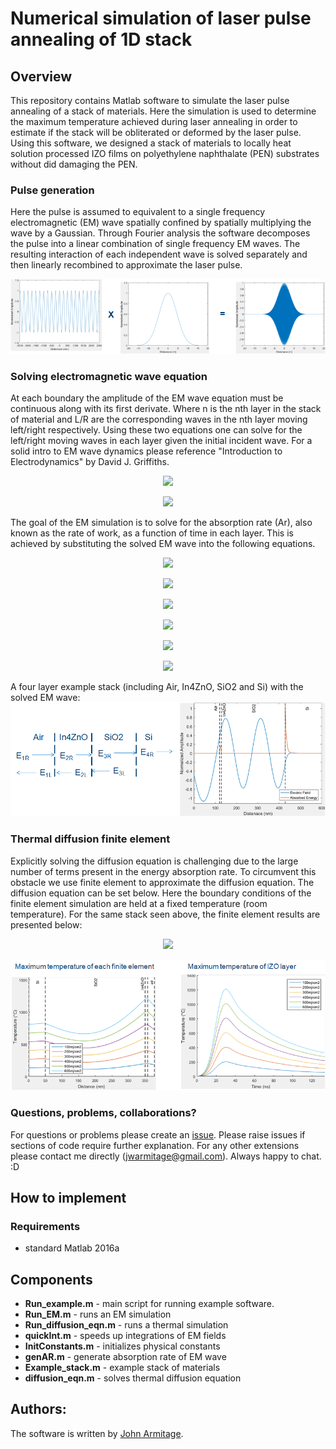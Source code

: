 # Numerical simulation of laser pulse annealing of 1D stack
## Overview

This repository contains Matlab software to simulate the laser pulse annealing of a stack of materials. Here the simulation is used to determine the maximum temperature achieved during laser annealing in order to estimate if the stack will be obliterated or deformed by the laser pulse. Using this software, we designed a stack of materials to locally heat solution processed IZO films on polyethylene naphthalate (PEN) substrates without did damaging the PEN.

### Pulse generation
Here the pulse is assumed to equivalent to a single frequency electromagnetic (EM) wave spatially confined by spatially multiplying the wave by a Gaussian. Through Fourier analysis the software decomposes the pulse into a linear combination of single frequency EM waves. The resulting interaction of each independent wave is solved separately and then linearly recombined to approximate the laser pulse.

![Laser Pulse](https://github.com/OE-FET/numerical_laser_annealing/blob/master/imgs/pulse_generation.png)

### Solving electromagnetic wave equation

At each boundary the amplitude of the EM wave equation must be continuous along with its first derivate. Where n is the nth layer in the stack of material and L/R are the corresponding waves in the nth layer moving left/right respectively. Using these two equations one can solve for the left/right moving waves in each layer given the initial incident wave. For a solid intro to EM wave dynamics please reference "Introduction to Electrodynamics" by David J. Griffiths.

<p align="center">
  <img width="" height="" src="https://latex.codecogs.com/gif.latex?E_%7Bn%2CL%7D%20&plus;E_%7Bn%2CR%7D%20%3D%20E_%7Bn&plus;1%2CL%7D%20&plus;E_%7Bn&plus;1%2CR%7D">
</p>

<p align="center">
  <img width="" height="" src="https://latex.codecogs.com/gif.latex?%5Cfrac%7B%5Cpartial%20%7D%7B%5Cpartial%20x%7D%28E_%7Bn%2CL%7D&plus;E_%7Bn%2CR%7D%29%20%3D%5Cfrac%7B%5Cpartial%20%7D%7B%5Cpartial%20x%7D%28E_%7Bn&plus;1%2CL%7D&plus;E_%7Bn&plus;1%2CR%7D%29">
</p>



The goal of the EM simulation is to solve for the absorption rate (Ar), also known as the rate of work, as a function of time in each layer. This is achieved by substituting the solved EM wave into the following equations. 

<p align="center">
  <img width="" height="" src="https://latex.codecogs.com/gif.latex?D%20%3D%20%5Cvarepsilon%20E">
</p>

<p align="center">
  <img width="" height="" src="https://latex.codecogs.com/gif.latex?%5Cbigtriangledown%20E%20%3D%20-%5Cfrac%7B%5Cpartial%20B%7D%7B%5Cpartial%20t%7D">
</p>


<p align="center">
  <img width="" height="" src="https://latex.codecogs.com/gif.latex?H%20%3D%20%5Cfrac%7BB%7D%7B%5Cmu%20%7D">
</p>


<p align="center">
  <img width="" height="" src="https://latex.codecogs.com/gif.latex?U%20%3D%20%5Cfrac%7B1%7D%7B2%7D%28E%5Ccdot%20D&plus;B%5Ccdot%20H%29%29">
</p>

<p align="center">
  <img width="" height="" src="https://latex.codecogs.com/gif.latex?S%20%3D%20E%20%5Ctimes%20H">
</p>

<p align="center">
  <img width="" height="" src="https://latex.codecogs.com/gif.latex?Ar%20%3D%20%5Cfrac%7B%5Cpartial%20W%7D%7B%5Cpartial%20t%7D%20%3D%20J%5Ccdot%20E%20%3D%20-%5Cfrac%7B%5Cpartial%20U%7D%7B%5Cpartial%20t%7D-%5Cbigtriangledown%20%5Ccdot%20S">
</p>



A four layer example stack (including Air, In4ZnO, SiO2 and Si) with the solved EM wave:
![Laser Pulse](https://github.com/OE-FET/numerical_laser_annealing/blob/master/imgs/wave_reflections.png)
### Thermal diffusion finite element

Explicitly solving the diffusion equation is challenging due to the large number of terms present in the energy absorption rate. To circumvent this obstacle we use finite element to approximate the diffusion equation. The diffusion equation can be set below. Here the boundary conditions of the finite element simulation are held at a fixed temperature (room temperature). For the same stack seen above, the finite element results are presented below:

<p align="center">
  <img width="" height="" src="https://latex.codecogs.com/gif.latex?%5Cfrac%7B%5Cpartial%20Q%7D%7B%5Cpartial%20t%7D%3D%5Cvarrho%20%5Ccdot%20C_%7Bp%7D%5Ccdot%20%5Cfrac%7B%5Cpartial%20T%7D%7B%5Cpartial%20t%7D-%5Cbigtriangledown%20%28k%5Cbigtriangledown%20T%29">
</p>



![Diffusion Equation](https://github.com/OE-FET/numerical_laser_annealing/blob/master/imgs/Finite_element_results.png)
### Questions, problems, collaborations?
For questions or problems please create an [issue](https://github.com/OE-FET/numerical_laser_annealing/issues). Please raise issues if sections of code require further explanation. For any other extensions please contact me directly (jwarmitage@gmail.com). Always happy to chat. :D

## How to implement
### Requirements
- standard Matlab 2016a

## Components
- **Run_example.m** - main script for running example software.
- **Run_EM.m** - runs an EM simulation
- **Run_diffusion_eqn.m** - runs a thermal simulation
- **quickInt.m** - speeds up integrations of EM fields
- **InitConstants.m** - initializes physical constants
- **genAR.m** - generate absorption rate of EM wave
- **Example_stack.m** - example stack of materials
- **diffusion_eqn.m** - solves thermal diffusion equation 

## Authors:
The software is written by [John Armitage](https://github.com/jwarmitage).
